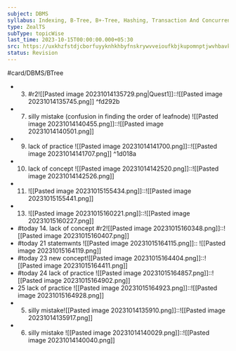 ```yaml
---
subject: DBMS
syllabus: Indexing, B-Tree, B+-Tree, Hashing, Transaction And Concurrency Control
type: ZealTS
subType: topicWise
last_time: 2023-10-15T00:00:00.000+05:30
src: https://uxkhzfstdjcborfuyyknhkhbyfnskrywvveioufkbjkupomnptjwvhbavkysuhi.vercel.app/solution.html?testId=631efedfa733d3d3b8fe44e3&test_id=24
status: Revision
---
```

#card/DBMS/BTree

- 3. #r2![[Pasted image 20231014135729.png|Quest1]]::![[Pasted image 20231014135745.png]] <!--SR:!2023-11-01,4,270-->
 ^fd292b
- 7. silly  mistake (confusion in finding the order of leafnode) ![[Pasted image 20231014140455.png]]::![[Pasted image 20231014140501.png]] <!--SR:!2023-10-29,1,230-->
- 9. lack of practice ![[Pasted image 20231014141700.png]]::![[Pasted image 20231014141707.png]] ^1d018a <!--SR:!2023-10-31,3,250-->
- 10. lack of concept ![[Pasted image 20231014142520.png]]::![[Pasted image 20231014142526.png]] <!--SR:!2023-10-31,3,250-->
- 11. ![[Pasted image 20231015155434.png]]::![[Pasted image 20231015155441.png]] <!--SR:!2023-10-31,3,250-->
- 13. ![[Pasted image 20231015160221.png]]::![[Pasted image 20231015160227.png]] <!--SR:!2023-11-01,4,270-->
- #today 14. lack of concept #r2![[Pasted image 20231015160348.png]]::![[Pasted image 20231015160407.png]]
- #today 21 statemwnts ![[Pasted image 20231015164115.png]]:: ![[Pasted image 20231015164119.png]]
- #today 23 new concept![[Pasted image 20231015164404.png]]::![[Pasted image 20231015164411.png]]
- #today 24 lack of practice ![[Pasted image 20231015164857.png]]::![[Pasted image 20231015164902.png]]
- 25 lack of practice ![[Pasted image 20231015164923.png]]::![[Pasted image 20231015164928.png]] <!--SR:!2023-10-29,1,230-->
- 5. silly mistake![[Pasted image 20231014135910.png]]::![[Pasted image 20231014135917.png]] <!--SR:!2023-11-01,4,270-->
- 6. silly mistake ![[Pasted image 20231014140029.png]]::![[Pasted image 20231014140040.png]] <!--SR:!2023-11-01,4,270-->
